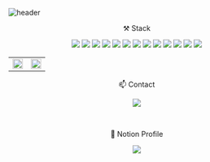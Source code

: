 

![header](https://capsule-render.vercel.app/api?type=wave&color=auto&height=300&section=header&text=ParkJunHoo&fontSize=90&animation=twinkling)

<p align="center"> ⚒ Stack </p>
<p align="center">
  <img src="https://img.shields.io/badge/Java-007396?style=flat-square&logo=Java&logoColor=white"/></a>
  <img src="https://img.shields.io/badge/C%23-007396?style=flat-square&logo=csharp&logoColor=white"/></a>
  <img src="https://img.shields.io/badge/Spring-6DB33F?style=flat-square&logo=Spring&logoColor=white"/></a>
  <img src="https://img.shields.io/badge/Javascript-ffb13b?style=flat-square&logo=javascript&logoColor=white"/></a>
  <img src="https://img.shields.io/badge/Jquery-0769AD?style=flat-square&logo=jquery&logoColor=white"/></a>
  <img src="https://img.shields.io/badge/css-1572B6?style=flat-square&logo=css3&logoColor=white"/></a>
  <img src="https://img.shields.io/badge/Mysql-E6B91E?style=flat-square&logo=MySql&logoColor=white"/></a>
  <img src="https://img.shields.io/badge/HTML5-E34F26?style=flat-square&logo=HTML5&logoColor=white"/></a>
  <img src="https://img.shields.io/badge/JSP-007396?style=flat-square&logo=JSP&logoColor=white"/></a>
  <img src="https://img.shields.io/badge/Thymeleaf-005F0F?style=flat-square&logo=Thymeleaf&logoColor=white"/></a>
  <img src="https://img.shields.io/badge/Mybatis-007396?style=flat-square&logo=Mybatis&logoColor=white"/></a>
  <img src="https://img.shields.io/badge/JDBC-007396?style=flat-square&logo=JDBC&logoColor=white"/></a>
  <img src="https://img.shields.io/badge/JPA-007396?style=flat-square&logo=JPA&logoColor=white"/></a>
</p>

<table><tr><td valign="center" width="50%">

<img src="https://github-readme-stats.vercel.app/api?username=parkjunhoo&show_icons=true&count_private=true&hide_border=true&theme=dark" align="center" style="width: 100%" />

</td><td valign="center" width="50%">

<img src="https://github-readme-stats.vercel.app/api/top-langs/?username=parkjunhoo&hide_border=true&layout=compact&theme=dark" align="center" style="width: 100%" />

</td></tr></table>  

<p align="center"> 📫  Contact </p>

<p align="center">
<a href="https://parkjunhoo.tistory.com/" target="_blank"><img src="https://img.shields.io/badge/Tistory&nbsp블로그-FF9E0F?style=flat-square&logo=Tistory&logoColor=white"/></a>
</p>
<br>
<p align="center"> 📰  Notion Profile </p>

<p align="center"><a align="center" href="https://www.notion.so/0c44776812934592bdfee4f3324385cd?pvs=4" target="_blank">
<img src="https://img.shields.io/badge/notion&nbsp블로그-000000?style=flat-square&logo=notion&logoColor=white"/></a>
</p>


<br/>  




